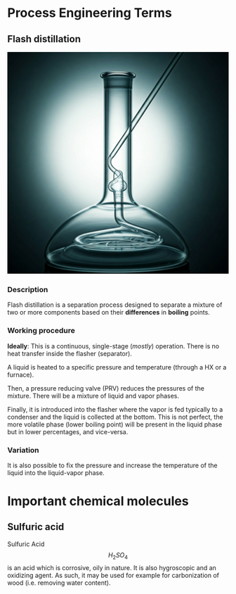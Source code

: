 # Process Engineering Terms

## Flash distillation
![Flash distillation](./flash_distillation.jpg)

### Description

Flash distillation is a separation process designed to separate a mixture of two or more components based on their **differences** in **boiling** points.

### Working procedure

**Ideally**: This is a continuous, single-stage (*mostly*) operation. There is no heat transfer inside the flasher (separator).

A liquid is heated to a specific pressure and temperature (through a HX or a furnace).

Then, a pressure reducing valve (PRV) reduces the pressures of the mixture. There will be a mixture of liquid and vapor phases.

Finally, it is introduced into the flasher where the vapor is fed typically to a condenser and the liquid is collected at the bottom. This is not perfect, the more volatile phase (lower boiling point) will be present in the liquid phase but in lower percentages, and vice-versa. 

  
### Variation

It is also possible to fix the pressure and increase the temperature of the liquid into the liquid-vapor phase.


# Important chemical molecules

## Sulfuric acid

Sulfuric Acid $$ H_2 SO_4 $$ is an acid which is corrosive, oily in nature. It is also hygroscopic and an oxidizing agent. As such, it may be used for example for carbonization of wood (i.e. removing water content).
